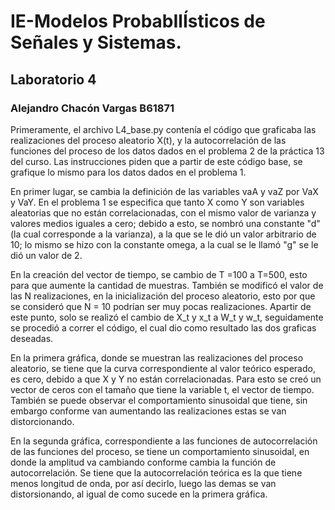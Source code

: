 # IE-Modelos ProbabIlÍsticos de Señales y Sistemas.
## Laboratorio 4
### Alejandro Chacón Vargas B61871

Primeramente, el archivo L4_base.py contenía el código que graficaba las realizaciones del proceso aleatorio X(t), y la autocorrelación de las funciones del proceso de los datos dados en el problema 2 de la práctica 13 del curso. Las instrucciones piden que a partir de este código base, se grafique lo mismo para los datos dados en el problema 1.


En primer lugar, se cambia la definición de las variables vaA y vaZ por VaX y VaY. En el problema 1 se especifica que tanto X como Y son variables aleatorias que no están correlacionadas, con el mismo valor de varianza y valores medios iguales a cero; debido a esto, se nombró una constante "d" (la cual corresponde a la varianza), a la que se le dió un valor arbitrario de 10; lo mismo se hizo con la constante omega, a la cual se le llamó "g" se le dió un valor de 2.

En la creación del vector de tiempo, se cambio de T =100  a T=500, esto para que aumente la cantidad de muestras. También se modificó el valor de las N realizaciones, en la inicialización del proceso aleatorio, esto por que se consideró que N = 10 podrían ser muy pocas realizaciones. Apartir de este punto, solo se realizó el cambio de X_t y x_t a W_t y w_t, seguidamente se procedió a correr el código, el cual dio como resultado las dos graficas deseadas.

En la primera gráfica, donde se muestran las realizaciones del proceso aleatorio, se tiene que la curva correspondiente al valor teórico esperado, es cero, debido a que X y Y no están correlacionadas. Para esto se creó un vector de ceros con el tamaño que tiene la variable t, el vector de tiempo. También se puede observar el comportamiento sinusoidal que tiene, sin embargo conforme van aumentando las realizaciones estas se van distorcionando.

En la segunda gráfica, correspondiente a las funciones de autocorrelación de las funciones del proceso, se tiene un comportamiento sinusoidal, en donde la amplitud va cambiando conforme cambia la función de autocorrelación. Se tiene que la autocorrelación teórica es la que tiene menos longitud de onda, por así decirlo, luego las demas se van distorsionando, al igual de como sucede en la primera gráfica.
